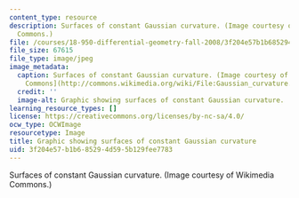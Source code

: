 ```yaml
---
content_type: resource
description: Surfaces of constant Gaussian curvature. (Image courtesy of Wikimedia
  Commons.)
file: /courses/18-950-differential-geometry-fall-2008/3f204e57b1b685294d595b129fee7783_18-950f08.jpg
file_size: 67615
file_type: image/jpeg
image_metadata:
  caption: Surfaces of constant Gaussian curvature. (Image courtesy of [Wikimedia
    Commons](http://commons.wikimedia.org/wiki/File:Gaussian_curvature.PNG).)
  credit: ''
  image-alt: Graphic showing surfaces of constant Gaussian curvature.
learning_resource_types: []
license: https://creativecommons.org/licenses/by-nc-sa/4.0/
ocw_type: OCWImage
resourcetype: Image
title: Graphic showing surfaces of constant Gaussian curvature
uid: 3f204e57-b1b6-8529-4d59-5b129fee7783
---
```

Surfaces of constant Gaussian curvature. (Image courtesy of Wikimedia Commons.)